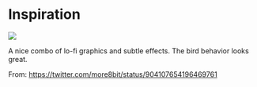 # Inspiration

![](https://db-feed.s3.amazonaws.com/legacy/kkNaryM-1504453498944.gif)

A nice combo of lo-fi graphics and subtle effects. The bird behavior looks great.

From: https://twitter.com/more8bit/status/904107654196469761